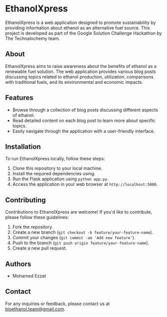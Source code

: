 # EthanolXpress

EthanolXpress is a web application designed to promote sustainability by providing information about ethanol as an alternative fuel source. This project is developed as part of the Google Solution Challenge Hackathon by The Technalochemy team.

## About

EthanolXpress aims to raise awareness about the benefits of ethanol as a renewable fuel solution. The web application provides various blog posts discussing topics related to ethanol production, utilization, comparisons with traditional fuels, and its environmental and economic impacts.

## Features

- Browse through a collection of blog posts discussing different aspects of ethanol.
- Read detailed content on each blog post to learn more about specific topics.
- Easily navigate through the application with a user-friendly interface.

## Installation

To run EthanolXpress locally, follow these steps:

1. Clone this repository to your local machine.
2. Install the required dependencies using.
3. Run the Flask application using `python app.py`.
4. Access the application in your web browser at `http://localhost:5000`.

## Contributing

Contributions to EthanolXpress are welcome! If you'd like to contribute, please follow these guidelines:

1. Fork the repository.
2. Create a new branch (`git checkout -b feature/your-feature-name`).
3. Commit your changes (`git commit -am 'Add new feature'`).
4. Push to the branch (`git push origin feature/your-feature-name`).
5. Create a new pull request.

## Authors

- Mohamed Ezzat

## Contact

For any inquiries or feedback, please contact us at bioethanol.team@gmail.com.
